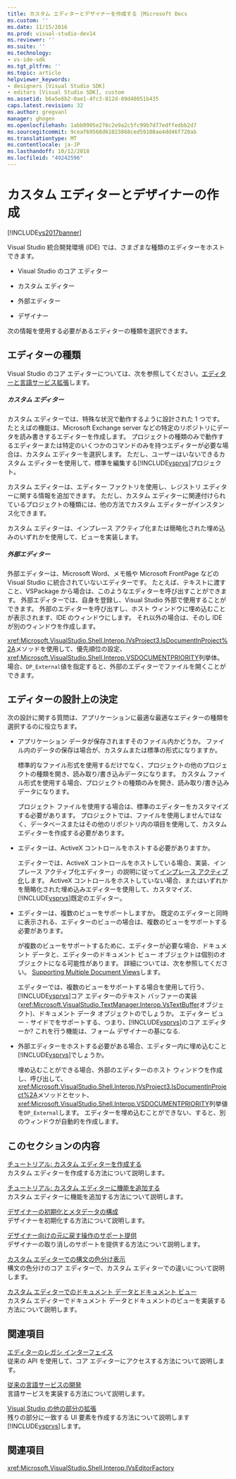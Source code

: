 ```yaml
---
title: カスタム エディターとデザイナーを作成する |Microsoft Docs
ms.custom: ''
ms.date: 11/15/2016
ms.prod: visual-studio-dev14
ms.reviewer: ''
ms.suite: ''
ms.technology:
- vs-ide-sdk
ms.tgt_pltfrm: ''
ms.topic: article
helpviewer_keywords:
- designers [Visual Studio SDK]
- editors [Visual Studio SDK], custom
ms.assetid: b6a5e8b2-0ae1-4fc3-812d-09d40051b435
caps.latest.revision: 32
ms.author: gregvanl
manager: ghogen
ms.openlocfilehash: 1abb0905e276c2e9a2c5fc99b7d77edffedbb2d7
ms.sourcegitcommit: 9ceaf69568d61023868ced59108ae4dd46f720ab
ms.translationtype: MT
ms.contentlocale: ja-JP
ms.lasthandoff: 10/12/2018
ms.locfileid: "49242596"
---
```

# <a name="creating-custom-editors-and-designers"></a>カスタム エディターとデザイナーの作成
[!INCLUDE[vs2017banner](../includes/vs2017banner.md)]

Visual Studio 統合開発環境 (IDE) では、さまざまな種類のエディターをホストできます。  
  
-   Visual Studio のコア エディター  
  
-   カスタム エディター  
  
-   外部エディター  
  
-   デザイナー  
  
 次の情報を使用する必要があるエディターの種類を選択できます。  
  
## <a name="types-of-editor"></a>エディターの種類  
 Visual Studio のコア エディターについては、次を参照してください。[エディターと言語サービス拡張](../extensibility/extending-the-editor-and-language-services.md)します。  
  
##### <a name="custom-editors"></a>カスタム エディター  
 カスタム エディターでは、特殊な状況で動作するように設計された 1 つです。 たとえばの機能は、Microsoft Exchange server などの特定のリポジトリにデータを読み書きするエディターを作成します。 プロジェクトの種類のみで動作するエディターまたは特定のいくつかのコマンドのみを持つエディターが必要な場合は、カスタム エディターを選択します。 ただし、ユーザーはいないできるカスタム エディターを使用して、標準を編集する[!INCLUDE[vsprvs](../includes/vsprvs-md.md)]プロジェクト。  
  
 カスタム エディターは、エディター ファクトリを使用し、レジストリ エディターに関する情報を追加できます。 ただし、カスタム エディターに関連付けられているプロジェクトの種類には、他の方法でカスタム エディターがインスタンス化できます。  
  
 カスタム エディターは、インプレース アクティブ化または簡略化された埋め込みのいずれかを使用して、ビューを実装します。  
  
##### <a name="external-editors"></a>外部エディター  
 外部エディターは、Microsoft Word、メモ帳や Microsoft FrontPage などの Visual Studio に統合されていないエディターです。 たとえば、テキストに渡すこと、VSPackage から場合は、このようなエディターを呼び出すことができます。 外部エディターでは、自身を登録し、Visual Studio 外部で使用することができます。 外部のエディターを呼び出すし、ホスト ウィンドウに埋め込むことが表示されます、IDE のウィンドウにします。 それ以外の場合は、そのし IDE が別のウィンドウを作成します。  
  
 <xref:Microsoft.VisualStudio.Shell.Interop.IVsProject3.IsDocumentInProject%2A>メソッドを使用して、優先順位の設定、<xref:Microsoft.VisualStudio.Shell.Interop.VSDOCUMENTPRIORITY>列挙体。 場合、`DP_External`値を指定すると、外部のエディターでファイルを開くことができます。  
  
## <a name="editor-design-decisions"></a>エディターの設計上の決定  
 次の設計に関する質問は、アプリケーションに最適な最適なエディターの種類を選択するのに役立ちます。  
  
-   アプリケーション データが保存されますそのファイル内かどうか。 ファイル内のデータの保存は場合が、カスタムまたは標準の形式になりますか。  
  
     標準的なファイル形式を使用するだけでなく、プロジェクトの他のプロジェクトの種類を開き、読み取り/書き込みデータになります。 カスタム ファイル形式を使用する場合、プロジェクトの種類のみを開き、読み取り/書き込みデータになります。  
  
     プロジェクト ファイルを使用する場合は、標準のエディターをカスタマイズする必要があります。 プロジェクトでは、ファイルを使用しませんではなく、データベースまたはその他のリポジトリ内の項目を使用して、カスタム エディターを作成する必要があります。  
  
-   エディターは、ActiveX コントロールをホストする必要がありますか。  
  
     エディターでは、ActiveX コントロールをホストしている場合、実装、インプレース アクティブ化エディター」の説明に従って[インプレース アクティブ化](../misc/in-place-activation.md)します。 ActiveX コントロールをホストしていない場合、またはいずれかを簡略化された埋め込みエディターを使用して、カスタマイズ、[!INCLUDE[vsprvs](../includes/vsprvs-md.md)]既定のエディター。  
  
-   エディターは、複数のビューをサポートしますか。 既定のエディターと同時に表示される、エディターのビューの場合は、複数のビューをサポートする必要があります。  
  
     が複数のビューをサポートするために、エディターが必要な場合、ドキュメント データと、エディターのドキュメント ビュー オブジェクトは個別のオブジェクトになる可能性があります。 詳細については、次を参照してください。 [Supporting Multiple Document Views](../extensibility/supporting-multiple-document-views.md)します。  
  
     エディターでは、複数のビューをサポートする場合を使用して行う、[!INCLUDE[vsprvs](../includes/vsprvs-md.md)]コア エディターのテキスト バッファーの実装 (<xref:Microsoft.VisualStudio.TextManager.Interop.VsTextBuffer>オブジェクト)、ドキュメント データ オブジェクトのでしょうか。 エディター ビュー - サイドでをサポートする、つまり、[!INCLUDE[vsprvs](../includes/vsprvs-md.md)]のコア エディターか? これを行う機能は、フォーム デザイナーの基になる.  
  
-   外部エディターをホストする必要がある場合、エディター内に埋め込むこと[!INCLUDE[vsprvs](../includes/vsprvs-md.md)]でしょうか。  
  
     埋め込むことができる場合、外部のエディターのホスト ウィンドウを作成し、呼び出して、<xref:Microsoft.VisualStudio.Shell.Interop.IVsProject3.IsDocumentInProject%2A>メソッドとセット、<xref:Microsoft.VisualStudio.Shell.Interop.VSDOCUMENTPRIORITY>列挙値を`DP_External`します。 エディターを埋め込むことができない、すると、別のウィンドウが自動的を作成します。  
  
## <a name="in-this-section"></a>このセクションの内容  
 [チュートリアル: カスタム エディターを作成する](../extensibility/walkthrough-creating-a-custom-editor.md)  
 カスタム エディターを作成する方法について説明します。  
  
 [チュートリアル: カスタム エディターに機能を追加する](../extensibility/walkthrough-adding-features-to-a-custom-editor.md)  
 カスタム エディターに機能を追加する方法について説明します。  
  
 [デザイナーの初期化とメタデータの構成](../extensibility/designer-initialization-and-metadata-configuration.md)  
 デザイナーを初期化する方法について説明します。  
  
 [デザイナー向けの元に戻す操作のサポート提供](../extensibility/supplying-undo-support-to-designers.md)  
 デザイナーの取り消しのサポートを提供する方法について説明します。  
  
 [カスタム エディターでの構文の色分け表示](../extensibility/syntax-coloring-in-custom-editors.md)  
 構文の色分けのコア エディターで、カスタム エディターでの違いについて説明します。  
  
 [カスタム エディターでのドキュメント データとドキュメント ビュー](../extensibility/document-data-and-document-view-in-custom-editors.md)  
 カスタム エディターでドキュメント データとドキュメントのビューを実装する方法について説明します。  
  
## <a name="related-sections"></a>関連項目  
 [エディターのレガシ インターフェイス](../extensibility/legacy-interfaces-in-the-editor.md)  
 従来の API を使用して、コア エディターにアクセスする方法について説明します。  
  
 [従来の言語サービスの開発](../extensibility/internals/developing-a-legacy-language-service.md)  
 言語サービスを実装する方法について説明します。  
  
 [Visual Studio の他の部分の拡張](../extensibility/extending-other-parts-of-visual-studio.md)  
 残りの部分に一致する UI 要素を作成する方法について説明します[!INCLUDE[vsprvs](../includes/vsprvs-md.md)]します。  
  
## <a name="see-also"></a>関連項目  
 <xref:Microsoft.VisualStudio.Shell.Interop.IVsEditorFactory>

